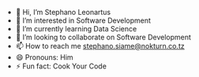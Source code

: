 - 👋 Hi, I’m Stephano Leonartus
- 👀 I’m interested in Software Development
- 🌱 I’m currently learning Data Science
- 💞️ I’m looking to collaborate on Software Development
- 📫 How to reach me stephano.siame@nokturn.co.tz
- 😄 Pronouns: Him
- ⚡ Fun fact: Cook Your Code

<!---
stephanoleonartus/stephanoleonartus is a ✨ special ✨ repository because its `README.md` (this file) appears on your GitHub profile.
You can click the Preview link to take a look at your changes.
--->
